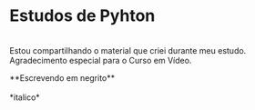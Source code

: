 # Estudos de Pyhton
<br/> Estou compartilhando o material que criei durante meu estudo. Agradecimento especial para o Curso em Vídeo.<br/>
<p>**Escrevendo em negrito**<br/>
<br/>*italico*<br/>
